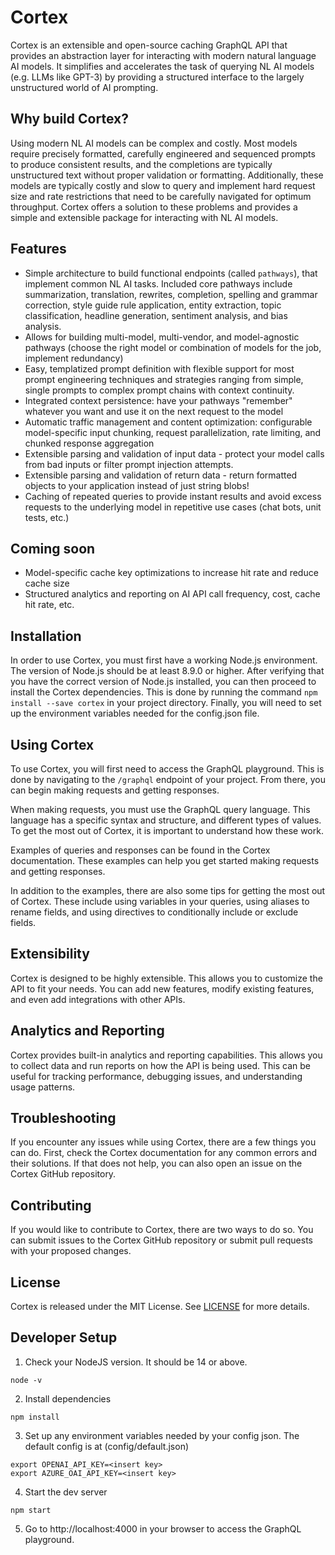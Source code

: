 # Cortex
Cortex is an extensible and open-source caching GraphQL API that provides an abstraction layer for interacting with modern natural language AI models. It simplifies and accelerates the task of querying NL AI models (e.g. LLMs like GPT-3) by providing a structured interface to the largely unstructured world of AI prompting.

## Why build Cortex?
Using modern NL AI models can be complex and costly. Most models require precisely formatted, carefully engineered and sequenced prompts to produce consistent results, and the completions are typically unstructured text without proper validation or formatting. Additionally, these models are typically costly and slow to query and implement hard request size and rate restrictions that need to be carefully navigated for optimum throughput.  Cortex offers a solution to these problems and provides a simple and extensible package for interacting with NL AI models.

## Features

* Simple architecture to build functional endpoints (called `pathways`), that implement common NL AI tasks. Included core pathways include summarization, translation, rewrites, completion, spelling and grammar correction, style guide rule application, entity extraction, topic classification, headline generation, sentiment analysis, and bias analysis.
* Allows for building multi-model, multi-vendor, and model-agnostic pathways (choose the right model or combination of models for the job, implement redundancy)
* Easy, templatized prompt definition with flexible support for most prompt engineering techniques and strategies ranging from simple, single prompts to complex prompt chains with context continuity.
* Integrated context persistence: have your pathways "remember" whatever you want and use it on the next request to the model
* Automatic traffic management and content optimization: configurable model-specific input chunking, request parallelization, rate limiting, and chunked response aggregation
* Extensible parsing and validation of input data - protect your model calls from bad inputs or filter prompt injection attempts.
* Extensible parsing and validation of return data - return formatted objects to your application instead of just string blobs!
* Caching of repeated queries to provide instant results and avoid excess requests to the underlying model in repetitive use cases (chat bots, unit tests, etc.)

## Coming soon

* Model-specific cache key optimizations to increase hit rate and reduce cache size
* Structured analytics and reporting on AI API call frequency, cost, cache hit rate, etc.

## Installation
In order to use Cortex, you must first have a working Node.js environment. The version of Node.js should be at least 8.9.0 or higher. After verifying that you have the correct version of Node.js installed, you can then proceed to install the Cortex dependencies. This is done by running the command `npm install --save cortex` in your project directory. Finally, you will need to set up the environment variables needed for the config.json file.

## Using Cortex
To use Cortex, you will first need to access the GraphQL playground. This is done by navigating to the `/graphql` endpoint of your project. From there, you can begin making requests and getting responses.

When making requests, you must use the GraphQL query language. This language has a specific syntax and structure, and different types of values. To get the most out of Cortex, it is important to understand how these work.

Examples of queries and responses can be found in the Cortex documentation. These examples can help you get started making requests and getting responses.

In addition to the examples, there are also some tips for getting the most out of Cortex. These include using variables in your queries, using aliases to rename fields, and using directives to conditionally include or exclude fields.

## Extensibility
Cortex is designed to be highly extensible. This allows you to customize the API to fit your needs. You can add new features, modify existing features, and even add integrations with other APIs.

## Analytics and Reporting
Cortex provides built-in analytics and reporting capabilities. This allows you to collect data and run reports on how the API is being used. This can be useful for tracking performance, debugging issues, and understanding usage patterns.

## Troubleshooting
If you encounter any issues while using Cortex, there are a few things you can do. First, check the Cortex documentation for any common errors and their solutions. If that does not help, you can also open an issue on the Cortex GitHub repository.

## Contributing
If you would like to contribute to Cortex, there are two ways to do so. You can submit issues to the Cortex GitHub repository or submit pull requests with your proposed changes.

## License
Cortex is released under the MIT License. See [LICENSE](https://github.com/ALJAZEERAPLUS/cortex/blob/main/LICENSE) for more details.

## Developer Setup
1. Check your NodeJS version. It should be 14 or above. 
```
node -v
```

2. Install dependencies
```
npm install
```

3. Set up any environment variables needed by your config json. The default config is at (config/default.json)
```
export OPENAI_API_KEY=<insert key>
export AZURE_OAI_API_KEY=<insert key>
```
4. Start the dev server
```
npm start
```
5. Go to http://localhost:4000 in your browser to access the GraphQL playground.
